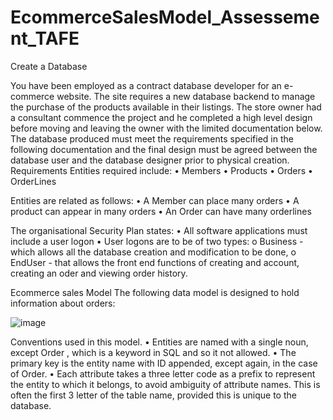 # EcommerceSalesModel_Assessement_TAFE
Create a Database 

You have been employed as a contract database developer for an e-commerce website.  The site requires a new database backend to manage the purchase of the products available in their listings.  The store owner had a consultant commence the project and he completed a high level design before moving and leaving the owner with the limited documentation below.
The database produced must meet the requirements specified in the following documentation and the final design must be agreed between the database user and the database designer prior to physical creation.
Requirements
Entities required include:
•	Members
•	Products 
•	Orders
•	OrderLines

Entities are related as follows:
•	A Member can place many orders
•	A product can appear  in many orders
•	An Order can have many orderlines

The organisational Security Plan states:
•	All software applications must include a user logon
•	User logons are to be of  two types:
o	Business - which allows all the database creation and modification to be done,
o	EndUser  - that allows the front end functions  of creating and account, creating an oder and viewing order history.
 

Ecommerce  sales Model
The following data model is designed to hold information about orders:

![image](https://user-images.githubusercontent.com/37015468/140000539-1f6c07f5-a0b1-4fdc-8e64-f354b3f584be.png)
 
Conventions used in this model.
•	Entities are named with a single noun, except Order , which is a keyword in SQL and so it not allowed.
•	The primary key is the entity name with ID appended, except again, in the case of Order.
•	Each attribute takes a three letter code as a prefix to represent the entity to which it belongs, to avoid ambiguity of attribute names. This is often the first 3 letter of the table name, provided this is unique to the database.





